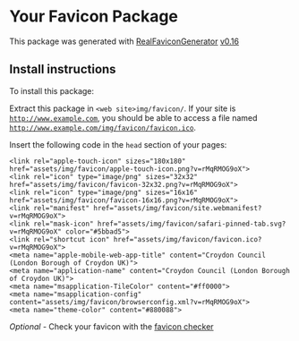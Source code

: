 # Your Favicon Package

This package was generated with [RealFaviconGenerator](https://realfavicongenerator.net/) [v0.16](https://realfavicongenerator.net/change_log#v0.16)

## Install instructions

To install this package:

Extract this package in <code>&lt;web site&gt;img/favicon/</code>. If your site is <code>http://www.example.com</code>, you should be able to access a file named <code>http://www.example.com/img/favicon/favicon.ico</code>.

Insert the following code in the `head` section of your pages:

    <link rel="apple-touch-icon" sizes="180x180" href="assets/img/favicon/apple-touch-icon.png?v=rMqRMOG9oX">
    <link rel="icon" type="image/png" sizes="32x32" href="assets/img/favicon/favicon-32x32.png?v=rMqRMOG9oX">
    <link rel="icon" type="image/png" sizes="16x16" href="assets/img/favicon/favicon-16x16.png?v=rMqRMOG9oX">
    <link rel="manifest" href="assets/img/favicon/site.webmanifest?v=rMqRMOG9oX">
    <link rel="mask-icon" href="assets/img/favicon/safari-pinned-tab.svg?v=rMqRMOG9oX" color="#5bbad5">
    <link rel="shortcut icon" href="assets/img/favicon/favicon.ico?v=rMqRMOG9oX">
    <meta name="apple-mobile-web-app-title" content="Croydon Council (London Borough of Croydon UK)">
    <meta name="application-name" content="Croydon Council (London Borough of Croydon UK)">
    <meta name="msapplication-TileColor" content="#ff0000">
    <meta name="msapplication-config" content="assets/img/favicon/browserconfig.xml?v=rMqRMOG9oX">
    <meta name="theme-color" content="#880088">

*Optional* - Check your favicon with the [favicon checker](https://realfavicongenerator.net/favicon_checker)
